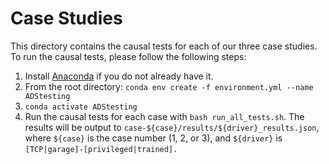 # Case Studies

This directory contains the causal tests for each of our three case studies. To run the causal tests, please follow the following steps:

1. Install [Anaconda](https://www.anaconda.com/download/) if you do not already have it.
2. From the root directory: `conda env create -f environment.yml --name ADStesting`
3. `conda activate ADStesting`
5. Run the causal tests for each case with `bash run_all_tests.sh`. The results will be output to `case-${case}/results/${driver}_results.json`, where `${case}` is the case number (1, 2, or 3), and `${driver}` is `[TCP|garage]-[privileged|trained].`
